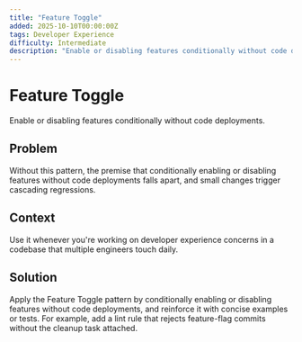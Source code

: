 ```yaml
---
title: "Feature Toggle"
added: 2025-10-10T00:00:00Z
tags: Developer Experience
difficulty: Intermediate
description: "Enable or disabling features conditionally without code deployments."
---
```

# Feature Toggle

Enable or disabling features conditionally without code deployments.

## Problem

Without this pattern, the premise that conditionally enabling or disabling features without code deployments falls apart, and small changes trigger cascading regressions.

## Context

Use it whenever you're working on developer experience concerns in a codebase that multiple engineers touch daily.

## Solution

Apply the Feature Toggle pattern by conditionally enabling or disabling features without code deployments, and reinforce it with concise examples or tests. For example, add a lint rule that rejects feature-flag commits without the cleanup task attached.
